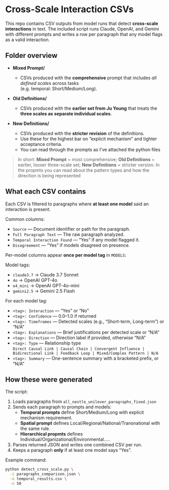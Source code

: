 # Cross-Scale Interaction CSVs

This repo contains CSV outputs from model runs that detect **cross-scale interactions** in text. The included script runs Claude, OpenAI, and Gemini with different prompts and writes a row per paragraph that any model flags as a valid interaction.

## Folder overview

- **Mixed Prompt/**
  - CSVs produced with the **comprehensive** prompt that includes *all defined scales* across tasks  
    (e.g. temporal: Short/Medium/Long).

- **Old Definitions/**
  - CSVs produced with the **earlier set from Ju Young** that treats the **three scales as separate individual scales**.  

- **New Definitions/**
  - CSVs produced with the **stricter revision** of the definitions.  
  - Use these for the highest bar on “explicit mechanism” and tighter acceptance criteria.
  - You can read through the prompts as I've attached the python files 

> In short: **Mixed Prompt** = most comprehensive; **Old Definitions** = earlier, looser three-scale set; **New Definitions** = stricter version.
> In the propmts you can read about the pattern types and how the direction is being represented

## What each CSV contains

Each CSV is filtered to paragraphs where **at least one model** said an interaction is present.

Common columns:

- `Source` — Document identifier or path for the paragraph.
- `Full Paragraph Text` — The raw paragraph analyzed.
- `Temporal Interaction Found` — “Yes” if any model flagged it.
- `Disagreement` — “Yes” if models disagreed on presence.

Per-model columns appear **once per model tag** in `MODELS`:

Model tags:
- `claude3.7` → Claude 3.7 Sonnet  
- `4o` → OpenAI GPT-4o  
- `o4_mini` → OpenAI GPT-4o-mini  
- `gemini2.5` → Gemini 2.5 Flash

For each model tag:

- `<tag>: Interaction` — “Yes” or “No”
- `<tag>: Confidence` — 0.0–1.0 if returned
- `<tag>: Timeframes` — Detected scales (e.g., “Short-term, Long-term”) or “N/A”
- `<tag>: Explanations` — Brief justifications per detected scale or “N/A”
- `<tag>: Direction` — Direction label if provided, otherwise “N/A”
- `<tag>: Type` — Relationship type  
  `Direct Causal Link | Causal Chain | Convergent Influence | Bidirectional Link | Feedback Loop | Mixed/Complex Pattern | N/A`
- `<tag>: Summary` — One-sentence summary with a bracketed prefix, or “N/A”

## How these were generated

The script:

1. Loads paragraphs from `all_nestle_unilever_paragraphs_fixed.json`
2. Sends each paragraph to prompts and models:
   - **Temporal prompts** define Short/Medium/Long with explicit mechanism requirement.
   - **Spatial prompt** defines Local/Regional/National/Transnational with the same rule.
   - **Hierarchical propmts** defines Individual/Organizational/Environmental.....
3. Parses returned JSON and writes one combined CSV per run.
4. Keeps a paragraph **only** if at least one model says “Yes”.

Example command:

```bash
python detect_cross_scale.py \
  -i paragraphs_comparison.json \
  -o temporal_results.csv \
  -n 50
